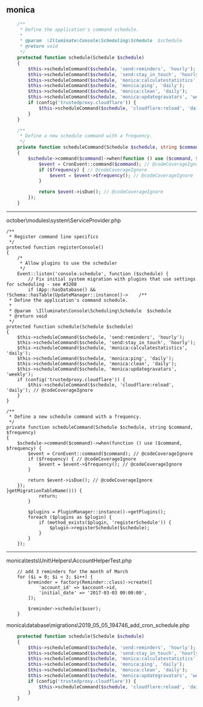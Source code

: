 ## monica
```php
    /**
     * Define the application's command schedule.
     *
     * @param  \Illuminate\Console\Scheduling\Schedule  $schedule
     * @return void
     */
    protected function schedule(Schedule $schedule)
    {
        $this->scheduleCommand($schedule, 'send:reminders', 'hourly');
        $this->scheduleCommand($schedule, 'send:stay_in_touch', 'hourly');
        $this->scheduleCommand($schedule, 'monica:calculatestatistics', 'daily');
        $this->scheduleCommand($schedule, 'monica:ping', 'daily');
        $this->scheduleCommand($schedule, 'monica:clean', 'daily');
        $this->scheduleCommand($schedule, 'monica:updategravatars', 'weekly');
        if (config('trustedproxy.cloudflare')) {
            $this->scheduleCommand($schedule, 'cloudflare:reload', 'daily'); // @codeCoverageIgnore
        }
    }

    /**
     * Define a new schedule command with a frequency.
     */
    private function scheduleCommand(Schedule $schedule, string $command, $frequency)
    {
        $schedule->command($command)->when(function () use ($command, $frequency) {
            $event = CronEvent::command($command); // @codeCoverageIgnore
            if ($frequency) { // @codeCoverageIgnore
                $event = $event->$frequency(); // @codeCoverageIgnore
            }

            return $event->isDue(); // @codeCoverageIgnore
        });
    }
```








_____________________________________________________________
october\modules\system\ServiceProvider.php

    /**
     * Register command line specifics
     */
    protected function registerConsole()
    {
        /*
         * Allow plugins to use the scheduler
         */
        Event::listen('console.schedule', function ($schedule) {
            // Fix initial system migration with plugins that use settings for scheduling - see #3208
            if (App::hasDatabase() && !Schema::hasTable(UpdateManager::instance()->    /**
     * Define the application's command schedule.
     *
     * @param  \Illuminate\Console\Scheduling\Schedule  $schedule
     * @return void
     */
    protected function schedule(Schedule $schedule)
    {
        $this->scheduleCommand($schedule, 'send:reminders', 'hourly');
        $this->scheduleCommand($schedule, 'send:stay_in_touch', 'hourly');
        $this->scheduleCommand($schedule, 'monica:calculatestatistics', 'daily');
        $this->scheduleCommand($schedule, 'monica:ping', 'daily');
        $this->scheduleCommand($schedule, 'monica:clean', 'daily');
        $this->scheduleCommand($schedule, 'monica:updategravatars', 'weekly');
        if (config('trustedproxy.cloudflare')) {
            $this->scheduleCommand($schedule, 'cloudflare:reload', 'daily'); // @codeCoverageIgnore
        }
    }

    /**
     * Define a new schedule command with a frequency.
     */
    private function scheduleCommand(Schedule $schedule, string $command, $frequency)
    {
        $schedule->command($command)->when(function () use ($command, $frequency) {
            $event = CronEvent::command($command); // @codeCoverageIgnore
            if ($frequency) { // @codeCoverageIgnore
                $event = $event->$frequency(); // @codeCoverageIgnore
            }

            return $event->isDue(); // @codeCoverageIgnore
        });
    }getMigrationTableName())) {
                return;
            }

            $plugins = PluginManager::instance()->getPlugins();
            foreach ($plugins as $plugin) {
                if (method_exists($plugin, 'registerSchedule')) {
                    $plugin->registerSchedule($schedule);
                }
            }
        });




________________________________________________________________
monica\tests\Unit\Helpers\AccountHelperTest.php

        // add 3 reminders for the month of March
        for ($i = 0; $i < 3; $i++) {
            $reminder = factory(Reminder::class)->create([
                'account_id' => $account->id,
                'initial_date' => '2017-03-03 00:00:00',
            ]);

            $reminder->schedule($user);
        }




monica\database\migrations\2019_05_05_194746_add_cron_schedule.php


```php
    protected function schedule(Schedule $schedule)
    {
        $this->scheduleCommand($schedule, 'send:reminders', 'hourly');
        $this->scheduleCommand($schedule, 'send:stay_in_touch', 'hourly');
        $this->scheduleCommand($schedule, 'monica:calculatestatistics', 'daily');
        $this->scheduleCommand($schedule, 'monica:ping', 'daily');
        $this->scheduleCommand($schedule, 'monica:clean', 'daily');
        $this->scheduleCommand($schedule, 'monica:updategravatars', 'weekly');
        if (config('trustedproxy.cloudflare')) {
            $this->scheduleCommand($schedule, 'cloudflare:reload', 'daily'); // @codeCoverageIgnore
        }
    }
```

